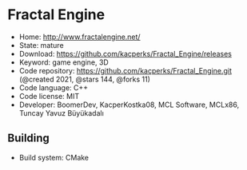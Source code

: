# Fractal Engine

- Home: http://www.fractalengine.net/
- State: mature
- Download: https://github.com/kacperks/Fractal_Engine/releases
- Keyword: game engine, 3D
- Code repository: https://github.com/kacperks/Fractal_Engine.git (@created 2021, @stars 144, @forks 11)
- Code language: C++
- Code license: MIT
- Developer: BoomerDev, KacperKostka08, MCL Software, MCLx86, Tuncay Yavuz Büyükadalı

## Building

- Build system: CMake
